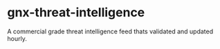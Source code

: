 # gnx-threat-intelligence
A commercial grade threat intelligence feed thats validated and updated hourly.
